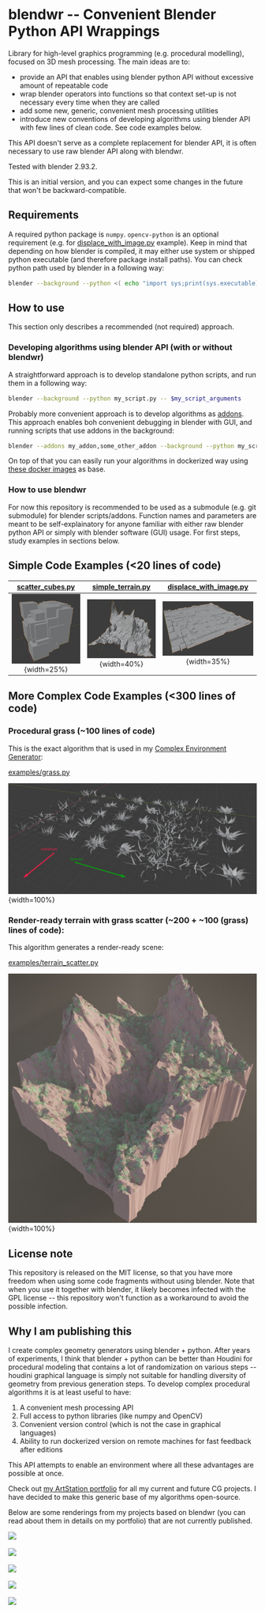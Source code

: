 blendwr -- Convenient Blender Python API Wrappings
==================================================

Library for high-level graphics programming (e.g. procedural modelling), focused on 3D mesh processing. The main ideas
are to:

* provide an API that enables using blender python API without excessive amount of repeatable code
* wrap blender operators into functions so that context set-up is not necessary every time when they are called
* add some new, generic, convenient mesh processing utilities
* introduce new conventions of developing algorithms using blender API with few lines of clean code. See code examples
  below.

This API doesn't serve as a complete replacement for blender API, it is often necessary to use raw blender API along
with blendwr.

Tested with blender 2.93.2.

This is an initial version, and you can expect some changes in the future that won't be backward-compatible.

Requirements
------------
A required python package is `numpy`. `opencv-python` is an optional requirement
(e.g. for [displace_with_image.py](examples/displace_with_image.py) example). Keep in mind that depending on how blender
is compiled, it may either use system or shipped python executable (and therefore package install paths). You can check
python path used by blender in a following way:

```bash
blender --background --python <( echo "import sys;print(sys.executable)" )
```

How to use
----------
This section only describes a recommended (not required) approach.

### Developing algorithms using blender API (with or without blendwr)

A straightforward approach is to develop standalone python scripts, and run them in a following way:

```bash
blender --background --python my_script.py -- $my_script_arguments
```

Probably more convenient approach is to develop algorithms as
[addons](https://docs.blender.org/manual/en/latest/advanced/scripting/addon_tutorial.html). This approach enables boh
convenient debugging in blender with GUI, and running scripts that use addons in the background:

```bash
blender --addons my_addon,some_other_addon --background --python my_script_calling_addons.py -- $my_script_arguments
```

On top of that you can easily run your algorithms in dockerized way using
[these docker images](https://github.com/nytimes/rd-blender-docker) as base.

### How to use blendwr

For now this repository is recommended to be used as a submodule (e.g. git submodule) for blender scripts/addons.
Function names and parameters are meant to be self-explainatory for anyone familiar with either raw blender python API
or simply with blender software (GUI) usage. For first steps, study examples in sections below.


Simple Code Examples (<20 lines of code)
---------------

[scatter_cubes.py](examples/scatter_cubes.py) | [simple_terrain.py](examples/simple_terrain.py) | [displace_with_image.py](examples/displace_with_image.py)
:---:|:------:|:--------:
![](images/scatter_cubes.jpg){width=25%}   |  ![](images/simple_terrain.jpg){width=40%} | ![drawing](images/displace_with_image.jpg){width=35%}

More Complex Code Examples (<300 lines of code)
---------------------

### Procedural grass (~100 lines of code)

This is the exact algorithm that is used in
my [Complex Environment Generator](https://www.artstation.com/artwork/Ye1r5X):

[examples/grass.py](examples/grass.py)

![](images/grass.jpg){width=100%}

### Render-ready terrain with grass scatter (~200 + ~100 (grass) lines of code):

This algorithm generates a render-ready scene:

[examples/terrain_scatter.py](examples/terrain_scatter.py)

![](images/terrain_scatter.jpg){width=100%}


License note
------------

This repository is released on the MIT license, so that you have more freedom when using some code fragments without
using blender. Note that when you use it together with blender, it likely becomes infected with the GPL license -- this
repository won't function as a workaround to avoid the possible infection.

Why I am publishing this
------------------------

I create complex geometry generators using blender + python. After years of experiments, I think that blender + python
can be better than Houdini for procedural modeling that contains a lot of randomization on various steps -- houdini
graphical language is simply not suitable for handling diversity of geometry from previous generation steps. To develop
complex procedural algorithms it is at least useful to have:

1. A convenient mesh processing API
2. Full access to python libraries (like numpy and OpenCV)
3. Convenient version control (which is not the case in graphical languages)
4. Ability to run dockerized version on remote machines for fast feedback after editions

This API attempts to enable an environment where all these advantages are possible at once.

Check out [my ArtStation portfolio](https://www.artstation.com/msypetkowski)
for all my current and future CG projects. I have decided to make this generic base of my algorithms open-source.

Below are some renderings from my projects based on blendwr
(you can read about them in details on my portfolio)
that are not currently published.

![](https://cdna.artstation.com/p/assets/images/images/039/285/456/4k/michal-sypetkowski-56.jpg?1625485937)

![](https://cdnb.artstation.com/p/assets/images/images/032/328/945/4k/michal-sypetkowski-240.jpg?1606140332)

![](https://cdnb.artstation.com/p/assets/images/images/030/259/635/4k/michal-sypetkowski-8-large-0.jpg?1600087186)

![](https://cdnb.artstation.com/p/assets/images/images/024/057/157/4k/michal-sypetkowski-dung12.jpg?1581192379)

![](https://cdnb.artstation.com/p/assets/images/images/033/487/175/4k/michal-sypetkowski-grid-0.jpg?1609762693)